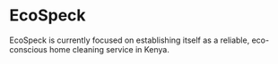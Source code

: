# EcoSpeck
EcoSpeck is currently focused on establishing itself as a reliable, eco-conscious home cleaning service in Kenya.
